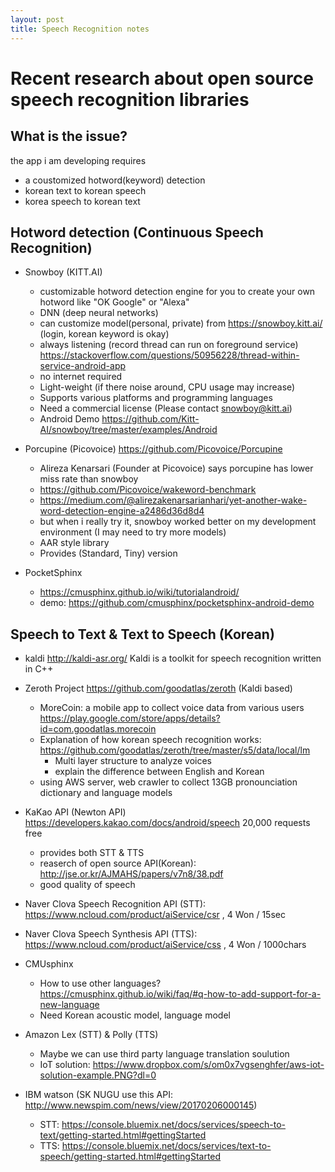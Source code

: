```yaml
---
layout: post
title: Speech Recognition notes
---
```


# Recent research about open source speech recognition libraries

## What is the issue?

the app i am developing requires
* a coustomized hotword(keyword) detection
* korean text to korean speech
* korea speech to korean text

## Hotword detection (Continuous Speech Recognition)

* Snowboy (KITT.AI)
  * customizable hotword detection engine for you to create your own hotword like "OK Google" or "Alexa"
  * DNN (deep neural networks)
  * can customize model(personal, private) from https://snowboy.kitt.ai/ (login, korean keyword is okay)
  * always listening (record thread can run on foreground service) https://stackoverflow.com/questions/50956228/thread-within-service-android-app
  * no internet required
  * Light-weight (if there noise around, CPU usage may increase) 
  * Supports various platforms and programming languages
  * Need a commercial license (Please contact snowboy@kitt.ai)
  * Android Demo https://github.com/Kitt-AI/snowboy/tree/master/examples/Android
  
* Porcupine (Picovoice) https://github.com/Picovoice/Porcupine
  * Alireza Kenarsari (Founder at Picovoice) says porcupine has lower miss rate than snowboy
  * https://github.com/Picovoice/wakeword-benchmark
  * https://medium.com/@alirezakenarsarianhari/yet-another-wake-word-detection-engine-a2486d36d8d4
  * but when i really try it, snowboy worked better on my development environment (I may need to try more models)
  * AAR style library
  * Provides (Standard, Tiny) version
  
* PocketSphinx
  * https://cmusphinx.github.io/wiki/tutorialandroid/
  * demo: https://github.com/cmusphinx/pocketsphinx-android-demo

## Speech to Text & Text to Speech (Korean)

* kaldi http://kaldi-asr.org/ Kaldi is a toolkit for speech recognition written in C++

* Zeroth Project https://github.com/goodatlas/zeroth (Kaldi based)
  * MoreCoin: a mobile app to collect voice data from various users https://play.google.com/store/apps/details?id=com.goodatlas.morecoin
  * Explanation of how korean speech recognition works: https://github.com/goodatlas/zeroth/tree/master/s5/data/local/lm
    * Multi layer structure to analyze voices
    * explain the difference between English and Korean
  * using AWS server, web crawler to collect 13GB pronounciation dictionary and language models

* KaKao API (Newton API) https://developers.kakao.com/docs/android/speech 20,000 requests free
  * provides both STT & TTS
  * reaserch of open source API(Korean): http://jse.or.kr/AJMAHS/papers/v7n8/38.pdf 
  * good quality of speech

* Naver Clova Speech Recognition API (STT): https://www.ncloud.com/product/aiService/csr , 4 Won / 15sec
* Naver Clova Speech Synthesis API (TTS): https://www.ncloud.com/product/aiService/css , 4 Won / 1000chars

* CMUsphinx
  * How to use other languages? https://cmusphinx.github.io/wiki/faq/#q-how-to-add-support-for-a-new-language 
  * Need Korean acoustic model, language model

* Amazon Lex (STT) & Polly (TTS)
  * Maybe we can use third party language translation soulution
  * IoT solution: https://www.dropbox.com/s/om0x7vgsenghfer/aws-iot-solution-example.PNG?dl=0

* IBM watson (SK NUGU use this API: http://www.newspim.com/news/view/20170206000145)
  * STT: https://console.bluemix.net/docs/services/speech-to-text/getting-started.html#gettingStarted
  * TTS: https://console.bluemix.net/docs/services/text-to-speech/getting-started.html#gettingStarted


 
